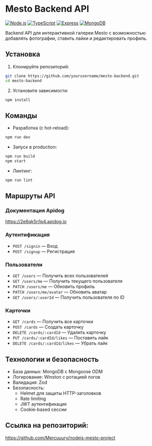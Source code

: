 # Mesto Backend API

[![Node.js](https://img.shields.io/badge/Node.js-18.x-green)](https://nodejs.org/)
[![TypeScript](https://img.shields.io/badge/TypeScript-4.7-blue)](https://www.typescriptlang.org/)
[![Express](https://img.shields.io/badge/Express-4.18-lightgrey)](https://expressjs.com/)
[![MongoDB](https://img.shields.io/badge/MongoDB-6.5-green)](https://www.mongodb.com/)

Backend API для интерактивной галереи Mesto с возможностью добавлять фотографии, ставить лайки и редактировать профиль.

## Установка

1. Клонируйте репозиторий:
```bash
git clone https://github.com/yourusername/mesto-backend.git
cd mesto-backend
```
2. Установите зависимости:
```bash
npm install
```


## Команды

- Разработка (с hot-reload):
```bash
npm run dev
```
- Запуск в production:
```bash
npm run build
npm start
```
- Линтинг:
```bash
npm run lint
```

## Маршруты API

### Документация Apidog
https://2e6qk5n1p4.apidog.io

### Аутентификация

- `POST /signin` — Вход
- `POST /signup` — Регистрация

### Пользователи

- `GET /users` — Получить всех пользователей
- `GET /users/me` — Получить текущего пользователя
- `PATCH /users/me` — Обновить профиль
- `PATCH /users/me/avatar` — Обновить аватар
- `GET /users/:userId` — Получить пользователя по ID

### Карточки

- `GET /cards` — Получить все карточки
- `POST /cards` — Создать карточку
- `DELETE /cards/:cardId` — Удалить карточку
- `PUT /cards/:cardId/likes` — Поставить лайк
- `DELETE /cards/:cardId/likes` — Убрать лайк

## Технологии и безопасность

- База данных: MongoDB с Mongoose ODM
- Логирование: Winston с ротацией логов
- Валидация: Zod
- Безопасность:
  - Helmet для защиты HTTP-заголовков
  - Rate limiting
  - JWT аутентификация
  - Cookie-based сессии

## Ссылка на репозиторий:
https://github.com/Mercuuury/nodejs-mesto-project
